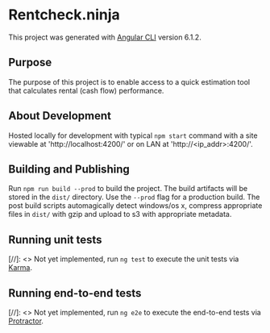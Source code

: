 # Rentcheck.ninja

This project was generated with [Angular CLI](https://github.com/angular/angular-cli) version 6.1.2.

## Purpose
The purpose of this project is to enable access to a quick estimation tool that calculates rental (cash flow) performance.

## About Development
Hosted locally for development with typical `npm start` command with a site viewable at 'http://localhost:4200/' or on LAN at 'http://\<ip_addr\>:4200/'.

## Building and Publishing

Run `npm run build --prod` to build the project. The build artifacts will be stored in the `dist/` directory. Use the `--prod` flag for a production build. The post build scripts automagically detect windows/os x, compress appropriate files in `dist/` with gzip and upload to s3 with appropriate metadata.

## Running unit tests

[//]: <> Not yet implemented, run `ng test` to execute the unit tests via [Karma](https://karma-runner.github.io).

## Running end-to-end tests

[//]: <> Not yet implemented, run `ng e2e` to execute the end-to-end tests via [Protractor](http://www.protractortest.org/).
